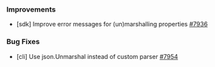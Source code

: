 ### Improvements

- [sdk] Improve error messages for (un)marshalling properties
  [#7936](https://github.com/pulumi/pulumi/pull/7936)

### Bug Fixes

- [cli] Use json.Unmarshal instead of custom parser
  [#7954](https://github.com/pulumi/pulumi/pull/7954)
